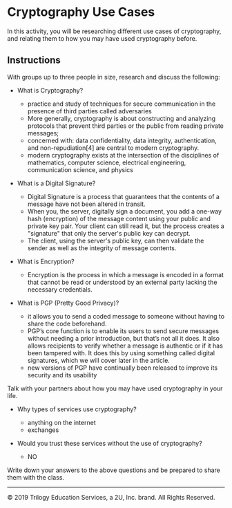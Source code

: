 # Cryptography Use Cases

In this activity, you will be researching different use cases of cryptography, and relating them to how you may have used cryptography before.

## Instructions

With groups up to three people in size, research and discuss the following:

* What is Cryptography?


    * practice and study of techniques for secure communication in the presence of third parties called adversaries
    * More generally, cryptography is about constructing and analyzing protocols that prevent third parties or the public from reading private messages;
    * concerned with: data confidentiality, data integrity, authentication, and non-repudiation[4] are central to modern cryptography.
    * modern cryptography exists at the intersection of the disciplines of mathematics, computer science, electrical engineering, communication science, and physics

* What is a Digital Signature?
    * Digital Signature is a process that guarantees that the contents of a message have not been altered in transit.
    * When you, the server, digitally sign a document, you add a one-way hash (encryption) of the message content using your public and private key pair. Your client can still read it, but the process creates a "signature" that only the server's public key can decrypt. 
    * The client, using the server's public key, can then validate the sender as well as the integrity of message contents. 

* What is Encryption?
    * Encryption is the process in which a message is encoded in a format that cannot be read or understood by an external party lacking the necessary credentials.

* What is PGP (Pretty Good Privacy)?
    * it allows you to send a coded message to someone without having to share the code beforehand.
    * PGP’s core function is to enable its users to send secure messages without needing a prior introduction, but that’s not all it does. It also allows recipients to verify whether a message is authentic or if it has been tampered with. It does this by using something called digital signatures, which we will cover later in the article.
    * new versions of PGP have continually been released to improve its security and its usability

Talk with your partners about how you may have used cryptography in your life.

* Why types of services use cryptography?
    * anything on the internet
    * exchanges

* Would you trust these services without the use of cryptography?
    * NO

Write down your answers to the above questions and be prepared to share them with the class.

---

© 2019 Trilogy Education Services, a 2U, Inc. brand. All Rights Reserved.
